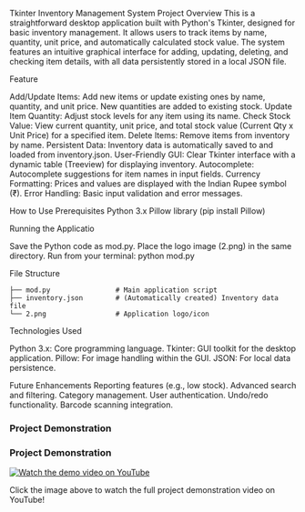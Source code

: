 Tkinter Inventory Management System
Project Overview
This is a straightforward desktop application built with Python's Tkinter, designed for basic inventory management. It allows users to track items by name, quantity, unit price, and automatically calculated stock value. The system features an intuitive graphical interface for adding, updating, deleting, and checking item details, with all data persistently stored in a local JSON file.

Feature

Add/Update Items: Add new items or update existing ones by name, quantity, and unit price. New quantities are added to existing stock.
Update Item Quantity: Adjust stock levels for any item using its name.
Check Stock Value: View current quantity, unit price, and total stock value (Current Qty x Unit Price) for a specified item.
Delete Items: Remove items from inventory by name.
Persistent Data: Inventory data is automatically saved to and loaded from inventory.json.
User-Friendly GUI: Clear Tkinter interface with a dynamic table (Treeview) for displaying inventory.
Autocomplete: Autocomplete suggestions for item names in input fields.
Currency Formatting: Prices and values are displayed with the Indian Rupee symbol (₹).
Error Handling: Basic input validation and error messages.

How to Use
Prerequisites
Python 3.x
Pillow library (pip install Pillow)

Running the Applicatio

Save the Python code as mod.py.
Place the logo image (2.png) in the same directory.
Run from your terminal:
python mod.py

File Structure

```
├── mod.py                # Main application script
├── inventory.json        # (Automatically created) Inventory data file
└── 2.png                 # Application logo/icon
```

Technologies Used

Python 3.x: Core programming language.
Tkinter: GUI toolkit for the desktop application.
Pillow: For image handling within the GUI.
JSON: For local data persistence.

Future Enhancements
Reporting features (e.g., low stock).
Advanced search and filtering.
Category management.
User authentication.
Undo/redo functionality.
Barcode scanning integration.
### Project Demonstration
### Project Demonstration

[![Watch the demo video on YouTube](https://img.youtube.com/vi/-d9LMpXEnCE/0.jpg)](https://www.youtube.com/watch?v=-d9LMpXEnCE)

Click the image above to watch the full project demonstration video on YouTube!
